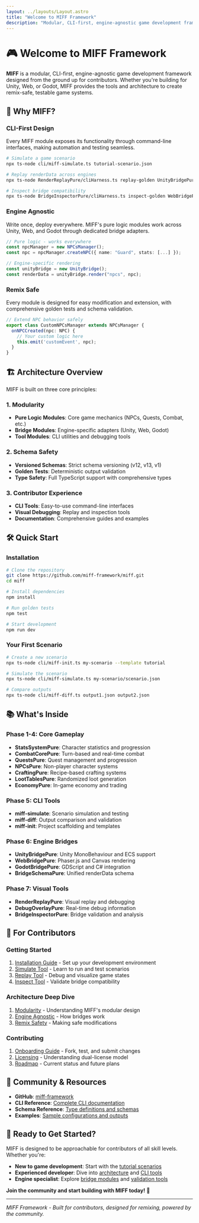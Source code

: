 ```yaml
---
layout: ../layouts/Layout.astro
title: "Welcome to MIFF Framework"
description: "Modular, CLI-first, engine-agnostic game development framework built for contributors"
---
```


# 🎮 Welcome to MIFF Framework

**MIFF** is a modular, CLI-first, engine-agnostic game development framework designed from the ground up for contributors. Whether you're building for Unity, Web, or Godot, MIFF provides the tools and architecture to create remix-safe, testable game systems.

## 🚀 Why MIFF?

### **CLI-First Design**
Every MIFF module exposes its functionality through command-line interfaces, making automation and testing seamless.

```bash
# Simulate a game scenario
npx ts-node cli/miff-simulate.ts tutorial-scenario.json

# Replay renderData across engines
npx ts-node RenderReplayPure/cliHarness.ts replay-golden UnityBridgePure/tests/goldenBridge.test.ts

# Inspect bridge compatibility
npx ts-node BridgeInspectorPure/cliHarness.ts inspect-golden WebBridgePure/tests/goldenBridge.test.ts
```

### **Engine Agnostic**
Write once, deploy everywhere. MIFF's pure logic modules work across Unity, Web, and Godot through dedicated bridge adapters.

```typescript
// Pure logic - works everywhere
const npcManager = new NPCsManager();
const npc = npcManager.createNPC({ name: "Guard", stats: [...] });

// Engine-specific rendering
const unityBridge = new UnityBridge();
const renderData = unityBridge.render("npcs", npc);
```

### **Remix Safe**
Every module is designed for easy modification and extension, with comprehensive golden tests and schema validation.

```typescript
// Extend NPC behavior safely
export class CustomNPCsManager extends NPCsManager {
  onNPCCreated(npc: NPC) {
    // Your custom logic here
    this.emit('customEvent', npc);
  }
}
```

## 🏗️ Architecture Overview

MIFF is built on three core principles:

### **1. Modularity**
- **Pure Logic Modules**: Core game mechanics (NPCs, Quests, Combat, etc.)
- **Bridge Modules**: Engine-specific adapters (Unity, Web, Godot)
- **Tool Modules**: CLI utilities and debugging tools

### **2. Schema Safety**
- **Versioned Schemas**: Strict schema versioning (v12, v13, v1)
- **Golden Tests**: Deterministic output validation
- **Type Safety**: Full TypeScript support with comprehensive types

### **3. Contributor Experience**
- **CLI Tools**: Easy-to-use command-line interfaces
- **Visual Debugging**: Replay and inspection tools
- **Documentation**: Comprehensive guides and examples

## 🛠️ Quick Start

### Installation

```bash
# Clone the repository
git clone https://github.com/miff-framework/miff.git
cd miff

# Install dependencies
npm install

# Run golden tests
npm test

# Start development
npm run dev
```

### Your First Scenario

```bash
# Create a new scenario
npx ts-node cli/miff-init.ts my-scenario --template tutorial

# Simulate the scenario
npx ts-node cli/miff-simulate.ts my-scenario/scenario.json

# Compare outputs
npx ts-node cli/miff-diff.ts output1.json output2.json
```

## 📚 What's Inside

### **Phase 1-4: Core Gameplay**
- **StatsSystemPure**: Character statistics and progression
- **CombatCorePure**: Turn-based and real-time combat
- **QuestsPure**: Quest management and progression
- **NPCsPure**: Non-player character systems
- **CraftingPure**: Recipe-based crafting systems
- **LootTablesPure**: Randomized loot generation
- **EconomyPure**: In-game economy and trading

### **Phase 5: CLI Tools**
- **miff-simulate**: Scenario simulation and testing
- **miff-diff**: Output comparison and validation
- **miff-init**: Project scaffolding and templates

### **Phase 6: Engine Bridges**
- **UnityBridgePure**: Unity MonoBehaviour and ECS support
- **WebBridgePure**: Phaser.js and Canvas rendering
- **GodotBridgePure**: GDScript and C# integration
- **BridgeSchemaPure**: Unified renderData schema

### **Phase 7: Visual Tools**
- **RenderReplayPure**: Visual replay and debugging
- **DebugOverlayPure**: Real-time debug information
- **BridgeInspectorPure**: Bridge validation and analysis

## 🎯 For Contributors

### **Getting Started**
1. [Installation Guide](/getting-started/install) - Set up your development environment
2. [Simulate Tool](/getting-started/simulate) - Learn to run and test scenarios
3. [Replay Tool](/getting-started/replay) - Debug and visualize game states
4. [Inspect Tool](/getting-started/inspect) - Validate bridge compatibility

### **Architecture Deep Dive**
1. [Modularity](/architecture/modularity) - Understanding MIFF's modular design
2. [Engine Agnostic](/architecture/engine-agnostic) - How bridges work
3. [Remix Safety](/architecture/remix-safety) - Making safe modifications

### **Contributing**
1. [Onboarding Guide](/contributors/onboarding) - Fork, test, and submit changes
2. [Licensing](/contributors/licensing) - Understanding dual-license model
3. [Roadmap](/contributors/roadmap) - Current status and future plans

## 🔗 Community & Resources

- **GitHub**: [miff-framework](https://github.com/miff-framework)
- **CLI Reference**: [Complete CLI documentation](/api/cli)
- **Schema Reference**: [Type definitions and schemas](/api/schema)
- **Examples**: [Sample configurations and outputs](/assets/examples)

## 🎉 Ready to Get Started?

MIFF is designed to be approachable for contributors of all skill levels. Whether you're:

- **New to game development**: Start with the [tutorial scenarios](/getting-started/simulate)
- **Experienced developer**: Dive into [architecture](/architecture/modularity) and [CLI tools](/api/cli)
- **Engine specialist**: Explore [bridge modules](/architecture/engine-agnostic) and [validation tools](/getting-started/inspect)

**Join the community and start building with MIFF today!** 🚀

---

*MIFF Framework - Built for contributors, designed for remixing, powered by the community.*